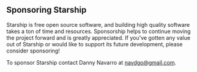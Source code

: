 ## Sponsoring Starship

Starship is free open source software, and building high quality software takes
a ton of time and resources. Sponsorship helps to continue moving the project forward
and is greatly appreciated. If you've gotten any value out of Starship or would
like to support its future development, please consider sponsoring!

To sponsor Starship contact Danny Navarro at [navdgo@gmail.com](mailto:navdgo@gmail.com).